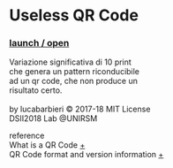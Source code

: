 # Useless QR Code
 ### [launch / open]( http://dsii-2018-unirsm.github.io/lucabarbieri/10print/random_qr/random_qrcode.html)</br>
             

Variazione significativa di 10 print</br>
che genera un pattern riconducibile</br>
ad un qr code, che non produce un</br>
risultato certo. </br>
</br>
by lucabarbieri © 2017-18 MIT License</br>
DSII2018 Lab @UNIRSM</br>

reference</br>
What is a QR Code [+](https://www.keyence.com/ss/products/auto_id/barcode_lecture/basic_2d/qr/)</br>
QR Code format and version information [+](https://www.thonky.com/qr-code-tutorial/format-version-information)</br>
